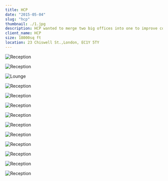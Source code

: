 ```yaml
---
title: HCP
date: "2015-05-04"
slug: "hcp"
thumbnail: ./1.jpg
description: HCP wanted to merge two big offices into one to improve collaboration and have additional client-facing areas.
client_name: HCP
size: 18000sq ft
location: 23 Chiswell St.,London, EC1Y 5TY
---
```

<div class="kg-card kg-image-card kg-width-full">

![Reception](./2.jpg)

</div>

<div class="kg-card kg-image-card kg-width-full">

![Reception](./3.jpg)

</div>

<div class="kg-card kg-image-card kg-width-full">

 ![Lounge](./4.jpg)

</div>

<div class="kg-card kg-image-card kg-width-full">

![Reception](./5.jpg)

</div>
<div class="kg-card kg-image-card kg-width-full">

![Reception](./6.jpg)

</div>

![Reception](./7.jpg)
<div class="kg-card kg-image-card kg-width-full">

![Reception](./8.jpg)

![Reception](./11.jpg)

<div class="kg-card kg-image-card kg-width-full">

![Reception](./12.jpg)

</div>
<div class="kg-card kg-image-card kg-width-full">

![Reception](./13.jpg)

</div>
<div class="kg-card kg-image-card kg-width-full">

![Reception](./14.jpg)

</div>
<div class="kg-card kg-image-card kg-width-full">

![Reception](./15.jpg)

</div>

<div class="kg-card kg-image-card kg-width-full">

![Reception](./16.jpg)

</div>
